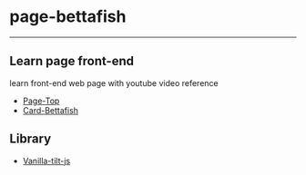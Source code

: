 # page-bettafish
--------------------------------
## Learn page front-end
learn front-end web page with youtube video reference 
- [Page-Top](https://www.youtube.com/watch?v=91Q6RvKvd7o)
- [Card-Bettafish](https://www.youtube.com/watch?v=W3pQXyjTKps)

## Library
- [Vanilla-tilt-js](https://micku7zu.github.io/vanilla-tilt.js/)
